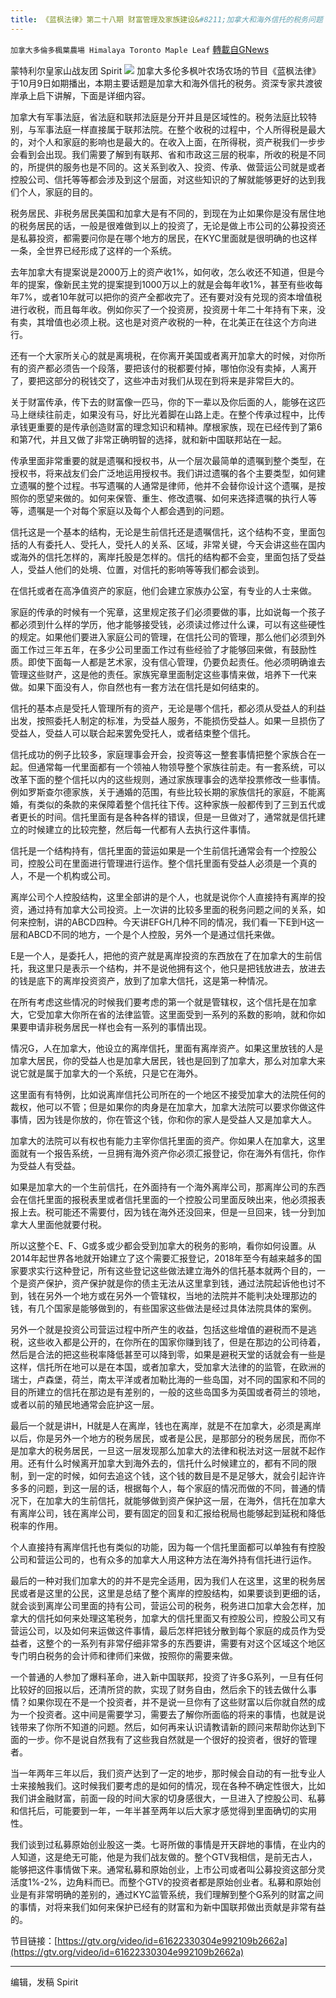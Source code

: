 ```yaml
---
title: 《蓝枫法律》第二十八期 财富管理及家族建设&#8211;加拿大和海外信托的税务问题
---
```

`加拿大多倫多楓葉農場 Himalaya Toronto Maple Leaf` [轉載自GNews](https://gnews.org/zh-hans/1589932/)

蒙特利尔皇家山战友团 Spirit
![](https://assets.gnews.org/wp-content/uploads/2021/10/IMG_3034.png)
加拿大多伦多枫叶农场农场的节目《蓝枫法律》于10月9日如期播出，本期主要话题是加拿大和海外信托的税务。资深专家共渡彼岸承上启下讲解，下面是详细内容。

加拿大有军事法庭，省法庭和联邦法庭是分开并且是区域性的。税务法庭比较特别，与军事法庭一样直接属于联邦法院。在整个收税的过程中，个人所得税是最大的，对个人和家庭的影响也是最大的。在收入上面，在所得税，资产税我们一步步会看到会出现。我们需要了解到有联邦、省和市政这三层的税率，所收的税是不同的，所提供的服务也是不同的。这关系到收入、投资、传承、做营运公司就是或者控股公司、信托等等都会涉及到这个层面，对这些知识的了解就能够更好的达到我们个人，家庭的目的。

税务居民、非税务居民美国和加拿大是有不同的，到现在为止如果你是没有居住地的税务居民的话，一般是很难做到以上的投资了，无论是做上市公司的公募投资还是私募投资，都需要问你是在哪个地方的居民，在KYC里面就是很明确的也这样一条，全世界已经形成了这样的一个系统。

去年加拿大有提案说是2000万上的资产收1%，如何收，怎么收还不知道，但是今年的提案，像新民主党的提案提到1000万以上的就是会每年收1%，甚至有些收每年7%，或者10年就可以把你的资产全都收完了。还有要对没有兑现的资本增值税进行收税，而且每年收。例如你买了一个投资房，投资房十年二十年持有下来，没有卖，其增值也必须上税。这也是对资产收税的一种，在北美正在往这个方向进行。

还有一个大家所关心的就是离境税，在你离开美国或者离开加拿大的时候，对你所有的资产都必须告一个段落，要把该付的税都要付掉，哪怕你没有卖掉，人离开了，要把这部分的税钱交了，这些冲击对我们从现在到将来是非常巨大的。

关于财富传承，传下去的财富像一匹马，你的下一辈以及你后面的人，能够在这匹马上继续往前走，如果没有马，好比光着脚在山路上走。在整个传承过程中，比传承钱更重要的是传承创造财富的理念知识和精神。摩根家族，现在已经传到了第6和第7代，并且又做了非常正确明智的选择，就和新中国联邦站在一起。

传承里面非常重要的就是遗嘱和授权书，从一个层次最简单的遗嘱到整个类型，在授权书，将来战友们会广泛地运用授权书。我们讲过遗嘱的各个主要类型，如何建立遗嘱的整个过程。书写遗嘱的人通常是律师，他并不会替你设计这个遗嘱，是按照你的愿望来做的。如何来保管、重生、修改遗嘱、如何来选择遗嘱的执行人等等，遗嘱是一个对每个家庭以及每个人都会遇到的问题。

信托这是一个基本的结构，无论是生前信托还是遗嘱信托，这个结构不变，里面包括的人有委托人、受托人，受托人的关系、区域，非常关键，今天会讲这些在国内或海外的信托怎样的，离岸托股是怎样的。信托的结构都不会变，里面包括了受益人，受益人他们的处境、位置，对信托的影响等等我们都会谈到。

在信托或者在高净值资产的家庭，他们会建立家族办公室，有专业的人士来做。

家庭的传承的时候有一个宪章，这里规定孩子们必须要做的事，比如说每一个孩子都必须到什么样的学历，他才能够接受钱，必须读过修过什么课，可以有这些硬性的规定。如果他们要进入家庭公司的管理，在信托公司的管理，那么他们必须到外面工作过三年五年，在多少公司里面工作过有些经验了才能够回来做，有鼓励性质。即使下面每一人都是艺术家，没有信心管理，仍要负起责任。他必须明确谁去管理这些财产，这是他的责任。家族宪章里面制定这些事情来做，培养下一代来做。如果下面没有人，你自然也有一套方法在信托是如何结束的。

信托的基本点是受托人管理所有的资产，无论是哪个信托，都必须从受益人的利益出发，按照委托人制定的标准，为受益人服务，不能损伤受益人。如果一旦损伤了受益人，受益人可以联合起来罢免受托人，或者结束整个信托。

信托成功的例子比较多，家庭理事会开会，投资等这一整套事情把整个家族合在一起。但通常每一代里面都有一个领袖人物领导整个家族往前走。有一套系统，可以改革下面的整个信托以内的这些规则，通过家族理事会的选举投票修改一些事情。例如罗斯查尔德家族，关于通婚的范围，有些比较长期的家族信托的家庭，不能离婚，有类似的条款的来保障着整个信托往下传。这种家族一般都传到了三到五代或者更长的时间。信托里面有是各种各样的错误，但是一旦做对了，通常就是信托建立的时候建立的比较完整，然后每一代都有人去执行这件事情。

信托是一个结构持有，信托里面的营运如果是一个生前信托通常会有一个控股公司，控股公司在里面进行管理进行运作。整个信托里面有受益人必须是一个真的人，不是一个机构或公司。

离岸公司个人控股结构，这里全部讲的是个人，也就是说你个人直接持有离岸的投资，通过持有加拿大公司投资。上一次讲的比较多里面的税务问题之间的关系，如何来控制，讲的ABCD四种。今天讲EFGH几种不同的情况，我们看一下E到H这一层和ABCD不同的地方，一个是个人控股，另外一个是通过信托来做。

E是一个人，是委托人，把他的资产就是离岸投资的东西放在了在加拿大的生前信托，我这里只是表示一个结构，并不是说他拥有这个，他只是把钱放进去，放进去的钱是底下的离岸投资资产，放到了加拿大信托，这是第一种情况。

在所有考虑这些情况的时候我们要考虑的第一个就是管辖权，这个信托是在加拿大，它受加拿大你所在省的法律监管。这里面受到一系列的系数的影响，就和你如果要申请非税务居民一样也会有一系列的事情出现。

情况G，人在加拿大，他设立的离岸信托，里面有离岸资产。如果这里放钱的人是加拿大居民，你的受益人也是加拿大居民，钱也是回到了加拿大，那么对加拿大来说它就是属于加拿大的一个系统，只是它在海外。

这里面有有特例，比如说离岸信托公司所在的一个地区不接受加拿大的法院任何的裁权，他可以不管；但是如果你的肉身是在加拿大，加拿大法院可以要求你做这件事情，因为钱是你放的，你在管这个钱，你和你的家人是受益人又是加拿大人。

加拿大的法院可以有权也有能力主宰你信托里面的资产。你如果人在加拿大，这里面就有一个报告系统，一旦拥有海外资产你必须汇报登记，你在海外有信托，你作为受益人有受益。

如果是加拿大的一个生前信托，在外面持有一个海外离岸公司，那离岸公司的东西会在信托里面的报税表里或者信托里面的一个控股公司里面反映出来，他必须报表报上去。税可能还不需要付，因为钱在海外还没回来，但是一旦回来，钱一分到加拿大人里面他就要付税。

所以这整个E、F、G或多或少都会受到加拿大的税务的影响，看你如何设置。从2014年起世界各地就开始建立了这个需要汇报登记，2018年至今有越来越多的国家要求实行这种登记，所有这些登记这些做法建立海外的信托基本就两个目的，一个是资产保护，资产保护就是你的债主无法从这里拿到钱，通过法院起诉他也讨不到，钱在另外一个地方或在另外一个管辖权，当地的法院并不能判决处理那边的钱，有几个国家是能够做到的，有些国家这些做法是经过具体法院具体的案例。

另外一个就是投资公司营运过程中所产生的收益，包括这些增值的避税而不是逃税，这些收入都是公开的，在你所在的国家你赚到钱了，但是在那边的公司待着，然后是合法的把这些税率降低甚至可以降到零，如果是避税天堂的话就会有一些是这样，信托所在地可以是在本国，或者加拿大，受加拿大法律的的监管，在欧洲的瑞士，卢森堡，荷兰，南太平洋或者加勒比海的一些岛国，对不同的国家和不同的目的所建立的信托在那边是有差别的，一般的这些岛国多为英国或者荷兰的领地，或者以前的殖民地通常会庇护这一层。

最后一个就是讲H，H就是人在离岸，钱也在离岸，就是不在加拿大，必须是离岸以后，你是另外一个地方的税务居民，或者是公民，是那部分的税务居民，而你不是加拿大的税务居民，一旦这一层发现那么加拿大的法律和税法对这一层就不起作用。还有什么时候离开加拿大到海外去的，信托什么时候建立的，都有不同的限制，到一定的时候，如何去追这个钱，这个钱的数目是不是足够大，就会引起许许多多的问题，到这一层的话，根据每个人，每个家庭的情况而做的不同，普通的情况下，在加拿大的生前信托，就能够做到资产保护这一层，在海外，信托在加拿大有离岸公司，钱在离岸公司，要有固定的回复和汇报给税局也能够起到延税和降低税率的作用。

个人直接持有离岸信托也有类似的功能，因为每一个信托里面都可以单独有有控股公司和营运公司的，也有众多的加拿大人用这种方法在海外持有信托进行运作。

最后的一种对我们加拿大的的并不是完全适用，因为我们人在这里，这里的税务居民或者是这里的公民，这里是总结了整个离岸的控股结构，如果要谈到更细的话，就会谈到离岸公司里面的持有公司，营运公司的税务，税务进口加拿大会怎样，加拿大的信托如何来处理这笔税务，加拿大的信托里面又有控股公司，控股公司又有营运公司，以及如何来运做这件事情，最后怎样把钱分散到每个家庭的成员作为受益者，这整个的一系列有非常仔细非常多的东西要讲，需要有对这个区域这个地区专门明白税务的会计师和律师们来做，按照你的需要来做。

一个普通的人参加了爆料革命，进入新中国联邦，投资了许多G系列，一旦有任何比较好的回报以后，还清所贷的款，实现了财务自由，然后余下的钱去做什么事情？如果你现在不是一个投资者，并不是说一旦你有了这些财富以后你就自然的成为一个投资者。这中间是需要学习，需要去了解你所面临的将来的事情，也就是说钱带来了你所不知道的问题。然后，如何再来认识请教请新的顾问来帮助你达到下面的一步。你不是说自然我有了这些我自然就是一个很好的投资者，很好的管理者。

当一年两年三年以后，我们资产达到了一定的地步，那时候会自动的有一批专业人士来接触我们。这时候我们要考虑的是如何的情况，现在各种不确定性很大，比如我们讲金融财富，前面一段的时间大家的切身感很大，一旦进入了控股公司、私募和信托后，可能要到一年，一年半甚至两年以后大家才感觉得到里面确切的实用性。

我们谈到过私募原始创业股这一类。七哥所做的事情是开天辟地的事情，在业内的人知道，这是绝无可能，他是为我们战友做的。整个GTV我相信，是前无古人，能够把这件事情做下来。通常私募和原始创业，上市公司或者叫公募投资这部分灵活度1%-2%，边角料而已。而整个GTV的投资者都是原始创业者。私募和原始创业是有非常明确的差别的，通过KYC监管系统，我们理解到整个G系列的财富之间的事情，对将来我们如何来保护已经有的财富和为新中国联邦做出贡献是非常有益的。

节目链接：[https://gtv.org/video/id=61622330304e992109b2662a](https://gtv.org/video/id=61622330304e992109b2662a)

* * *

编辑，发稿 Spirit
